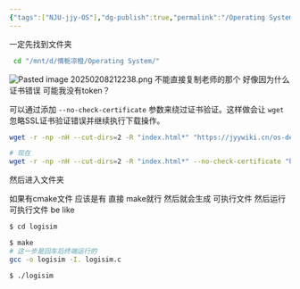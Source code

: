 ```yaml
---
{"tags":["NJU-jjy-OS"],"dg-publish":true,"permalink":"/Operating System/NJU OS Operating System Design and Implementation/下载小彩蛋代码/","dgPassFrontmatter":true,"noteIcon":"","created":"2025-02-08T21:19:20.697+08:00","updated":"2025-07-20T20:51:20.820+08:00"}
---
```



一定先找到文件夹
```bash
 cd "/mnt/d/情栀凉橙/Operating System/"
```

![Pasted image 20250208212238.png](/img/user/accessory/Pasted%20image%2020250208212238.png)
不能直接复制老师的那个   好像因为什么证书错误  可能我没有token？

可以通过添加 `--no-check-certificate` 参数来绕过证书验证。这样做会让 `wget` 忽略SSL证书验证错误并继续执行下载操作。
```bash
wget -r -np -nH --cut-dirs=2 -R "index.html*" "https://jyywiki.cn/os-demos/introduction/logisim/"

# 现在
wget -r -np -nH --cut-dirs=2 -R "index.html*" --no-check-certificate "https://jyywiki.cn/os-demos/introduction/logisim/"
```

然后进入文件夹

如果有cmake文件  应该是有  直接 make就行
然后就会生成 可执行文件
然后运行可执行文件
be like
```bash
$ cd logisim

$ make
# 这一步是回车后终端运行的
gcc -o logisim -I. logisim.c

$ ./logisim
```
